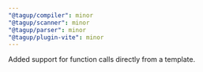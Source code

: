 ```yaml
---
"@tagup/compiler": minor
"@tagup/scanner": minor
"@tagup/parser": minor
"@tagup/plugin-vite": minor
---
```


Added support for function calls directly from a template.
